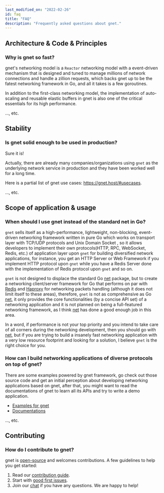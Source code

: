 ```yaml
---
last_modified_on: "2022-02-26"
id: faq
title: "FAQ"
description: "Frequently asked questions about gnet."
---
```


## Architecture & Code & Principles

###  Why is gnet so fast?

gnet's networking model is a `Reactor` networking model with a event-driven mechanism that is designed and tuned to manage millions of network connections and handle a zillion requests, which backs gnet up to be the fatest networking framework in Go, and all it takes is a few goroutines.

In addition to the first-class networking model, the implementation of auto-scaling and reusable elastic buffers in gnet is also one of the critical essentials for its high performance.

..., etc.

## Stability

### Is gnet solid enough to be used in production?

Sure it is! 

Actually, there are already many companies/organizations using `gnet` as the underlying network service in production and they have been worked well for a long time.

Here is a partial list of gnet use cases: https://gnet.host/#usecases.

..., etc.

## Scope of application & usage

### When should I use gnet instead of the standard net in Go?

`gnet` sells itself as a high-performance, lightweight, non-blocking, event-driven networking framework written in pure Go which works on transport layer with TCP/UDP protocols and Unix Domain Socket , so it allows developers to implement their own protocols(HTTP, RPC, WebSocket, Redis, etc.) of application layer upon `gnet` for building  diversified network applications, for instance, you get an HTTP Server or Web Framework if you implement HTTP protocol upon `gnet` while you have a Redis Server done with the implementation of Redis protocol upon `gnet` and so on.

`gnet` is not designed to displace the standard Go [net](https://golang.org/pkg/net/) package, but to create a networking client/server framework for Go that performs on par with [Redis](http://redis.io) and [Haproxy](http://www.haproxy.org) for networking packets handling (although it does not limit itself to these areas), therefore, `gnet` is not as comprehensive as Go [net](https://golang.org/pkg/net/), it only provides the core functionalities (by a concise API set) of a networking application and it is not planned on being a full-featured networking framework, as I think [net](https://golang.org/pkg/net/) has done a good enough job in this area.

In a word, if performance is not your top priority and you intend to take care of all corners during the networking development, then you should go with [net](https://golang.org/pkg/net/), but if you are trying to build a insanely fast networking application with a very low resource footprint and looking for a solution, I believe `gnet` is the right choice for you.

### How can I build networking applications of diverse protocols on top of gnet?

There are some examples powered by gnet framework, go check out those source code and get an initial perception about developing networking applications based on gnet, after that, you might want to read the documentations of gnet to learn all its APIs and try to write a demo application.

- [Examples for gnet](https://github.com/gnet-io/gnet-examples)
- [Documentations](https://gnet.host/docs/)

..., etc.

## Contributing

###  How do I contribute to gnet?

gnet is [open-source](https://github.com/panjf2000/gnet) and welcomes contributions. A few guidelines to help you get started:

1. Read our [contribution guide](https://github.com/panjf2000/gnet/blob/master/CONTRIBUTING.md).
2. Start with [good first issues](https://github.com/panjf2000/gnet/issues?q=is%3Aissue+label%3A"good+first+issue").
3. Join our [chat](https://gitter.im/gnet-io/gnet) if you have any questions. We are happy to help!
